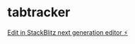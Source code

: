 # tabtracker

[Edit in StackBlitz next generation editor ⚡️](https://stackblitz.com/~/github.com/tayasarbhat/tabtracker)